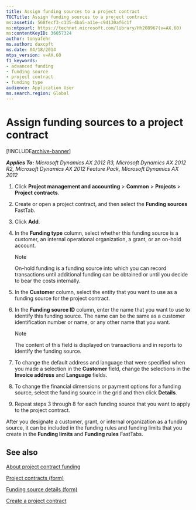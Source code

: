 ```yaml
---
title: Assign funding sources to a project contract
TOCTitle: Assign funding sources to a project contract
ms:assetid: 568fecf3-c135-4ba5-a11e-c94130af6c1f
ms:mtpsurl: https://technet.microsoft.com/library/Hh208967(v=AX.60)
ms:contentKeyID: 36057324
author: tonyafehr
ms.author: daxcpft
ms.date: 04/18/2014
mtps_version: v=AX.60
f1_keywords:
- advanced funding
- funding source
- project contract
- funding type
audience: Application User
ms.search.region: Global
---
```


# Assign funding sources to a project contract 


[!INCLUDE[archive-banner](includes/archive-banner.md)]


_**Applies To:** Microsoft Dynamics AX 2012 R3, Microsoft Dynamics AX 2012 R2, Microsoft Dynamics AX 2012 Feature Pack, Microsoft Dynamics AX 2012_

1.  Click **Project management and accounting** \> **Common** \> **Projects** \> **Project contracts**.

2.  Create or open a project contract, and then select the **Funding sources** FastTab.

3.  Click **Add**.

4.  In the **Funding type** column, select whether this funding source is a customer, an internal operational organization, a grant, or an on-hold account.
    

    > [!NOTE]
    > <P>On-hold funding is a funding source into which you can record transactions until additional funding can be obtained or until you decide to bear the costs internally.</P>



5.  In the **Customer** column, select the entity that you want to use as a funding source for the project contract.

6.  In the **Funding source ID** column, enter the name that you want to use to identify this funding source. The name can be the same as a customer identification number or name, or any other name that you want.
    

    > [!NOTE]
    > <P>The content of this field is displayed on transactions and in reports to identify the funding source.</P>



7.  To change the default address and language that were specified when you made a selection in the **Customer** field, change the selections in the **Invoice address** and **Language** fields.

8.  To change the financial dimensions or payment options for a funding source, select the funding source in the grid and then click **Details**.

9.  Repeat steps 3 through 8 for each funding source that you want to apply to the project contract.

After you designate a customer, grant, or internal organization as a funding source, it can be included in the funding rules and funding limits that you create in the **Funding limits** and **Funding rules** FastTabs.

## See also

[About project contract funding](about-project-contract-funding.md)

[Project contracts (form)](https://technet.microsoft.com/library/aa586038\(v=ax.60\))

[Funding source details (form)](https://technet.microsoft.com/library/hh209607\(v=ax.60\))

[Create a project contract](create-a-project-contract.md)

  


